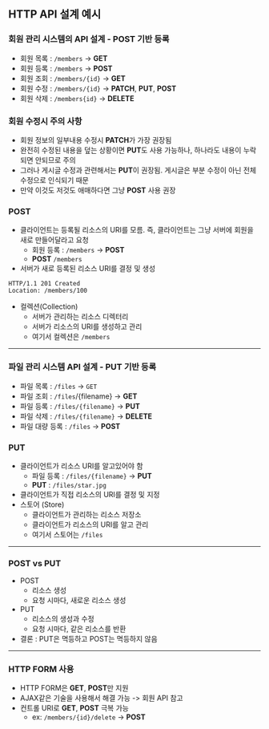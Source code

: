## HTTP API 설계 예시

### 회원 관리 시스템의 API 설계 - POST 기반 등록

- 회원 목록 : `/members` -> **GET**
- 회원 등록 : `/members` -> **POST**
- 회원 조회 : `/members/{id}` -> **GET**
- 회원 수정 : `/members/{id}` -> **PATCH**, **PUT**, **POST**
- 회원 삭제 : `/members{id}` -> **DELETE**

### 회원 수정시 주의 사항
- 회원 정보의 일부내용 수정시 **PATCH**가  가장 권장됨
- 완전히 수정된 내용을 덮는 상황이면 **PUT**도 사용 가능하나, 하나라도 내용이 누락되면 안되므로 주의
- 그러나 게시글 수정과 관련해서는  **PUT**이 권장됨. 게시글은 부분 수정이 아닌 전체 수정으로 인식되기 때문
- 만약 이것도 저것도 애매하다면 그냥 **POST** 사용 권장
### POST
- 클라이언트는 등록될 리소스의 URI를 모름. 즉, 클라이언트는 그냥 서버에 회원을 새로 만들어달라고 요청
    - 회원 등록 : `/members` -> **POST**
    - **POST** `/members`
- 서버가 새로 등록된 리소스 URI를 결정 및 생성 
```
HTTP/1.1 201 Created
Location: /members/100
```
- 컬렉션(Collection)
    - 서버가 관리하는 리소스 디렉터리
    - 서버가 리소스의 URI를 생성하고 관리
    - 여기서 컬렉션은 `/members`
----
### 파일 관리 시스템 API 설계 - PUT 기반 등록
- 파일 목록 : `/files` -> `GET`
- 파일 조회 : `/files`/{filename} -> **GET**
- 파일 등록 : `/files/{filename}` -> **PUT**
- 파일 삭제 : `/files/{filename}` -> **DELETE**
- 파일 대량 등록 : `/files` -> **POST**
### PUT
- 클라이언트가 리소스 URI를 알고있어야 함
    - 파일 등록 : `/files/{filename}` -> **PUT**
    - **PUT** : `/files/star.jpg`
- 클라이언트가 직접 리소스의 URI를 결정 및 지정
- 스토어 (Store)
    - 클라이언트가 관리하는 리소스 저장소
    - 클라이언트가 리소스의 URI를 알고 관리
    - 여기서 스토어는 `/files`
----
### POST vs PUT
- POST
    - 리소스 생성
    - 요청 시마다, 새로운 리소스 생성
- PUT
    - 리소스의 생성과 수정
    - 요청 시마다, 같은 리소스를 반환
- 결론 : PUT은 멱등하고 POST는 멱등하지 않음
----
### HTTP FORM 사용
- HTTP FORM은 **GET**, **POST**만 지원
- AJAX같은 기술을 사용해서 해결 가능 -> 회원 API 참고
- 컨트롤 URI로 **GET**, **POST** 극복 가능
    - ex: `/members/{id}/delete` -> **POST**
